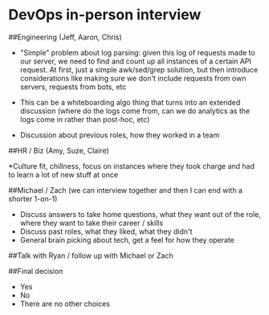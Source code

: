 # DevOps in-person interview 
##Engineering (Jeff, Aaron, Chris)

* "Simple" problem about log parsing: given this log of requests made to our server, we need to find and count up all instances of a certain API request. At first, just a simple awk/sed/grep solution, but then introduce considerations like making sure we don't include requests from own servers, requests from bots, etc

* This can be a whiteboarding algo thing that turns into an extended discussion (where do the logs come from, can we do analytics as the logs come in rather than post-hoc, etc)

* Discussion about previous roles, how they worked in a team 

##HR / Biz (Amy, Suze, Claire) 

*Culture fit, chillness, focus on instances where they took charge and had to learn a lot of new stuff at once

##Michael / Zach (we can interview together and then I can end with a shorter 1-on-1)
* Discuss answers to take home questions, what they want out of the role, where they want to take their career / skills
* Discuss past roles, what they liked, what they didn't
* General brain picking about tech, get a feel for how they operate

##Talk with Ryan / follow up with Michael or Zach

##Final decision 
* Yes
* No
* There are no other choices
